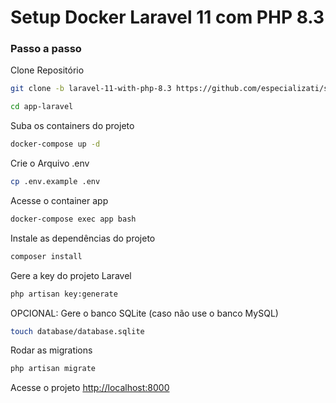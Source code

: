 # Setup Docker Laravel 11 com PHP 8.3

<!-- [Assine a Academy, e Seja VIP!](https://academy.especializati.com.br) -->

### Passo a passo

Clone Repositório

```sh
git clone -b laravel-11-with-php-8.3 https://github.com/especializati/setup-docker-laravel.git app-laravel
```

```sh
cd app-laravel
```

Suba os containers do projeto

```sh
docker-compose up -d
```

Crie o Arquivo .env

```sh
cp .env.example .env
```

Acesse o container app

```sh
docker-compose exec app bash
```

Instale as dependências do projeto

```sh
composer install
```

Gere a key do projeto Laravel

```sh
php artisan key:generate
```

OPCIONAL: Gere o banco SQLite (caso não use o banco MySQL)

```sh
touch database/database.sqlite
```

Rodar as migrations

```sh
php artisan migrate
```

Acesse o projeto
[http://localhost:8000](http://localhost:8000)
